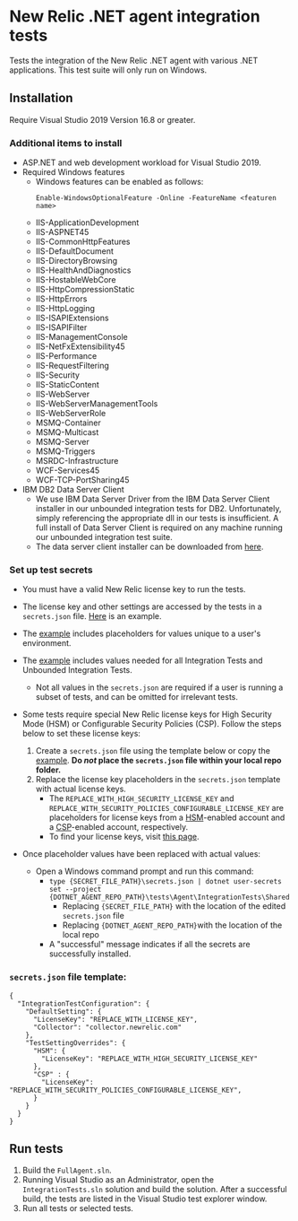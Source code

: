 # New Relic .NET agent integration tests

Tests the integration of the New Relic .NET agent with various .NET applications. This test suite will only run on Windows.

## Installation
Require Visual Studio 2019 Version 16.8 or greater.

### Additional items to install
* ASP.NET and web development workload for Visual Studio 2019.
* Required Windows features
  * Windows features can be enabled as follows:
    ```
    Enable-WindowsOptionalFeature -Online -FeatureName <featuren name>
    ```
  * IIS-ApplicationDevelopment
  * IIS-ASPNET45
  * IIS-CommonHttpFeatures
  * IIS-DefaultDocument
  * IIS-DirectoryBrowsing
  * IIS-HealthAndDiagnostics
  * IIS-HostableWebCore
  * IIS-HttpCompressionStatic
  * IIS-HttpErrors
  * IIS-HttpLogging
  * IIS-ISAPIExtensions
  * IIS-ISAPIFilter
  * IIS-ManagementConsole
  * IIS-NetFxExtensibility45
  * IIS-Performance
  * IIS-RequestFiltering
  * IIS-Security
  * IIS-StaticContent
  * IIS-WebServer
  * IIS-WebServerManagementTools
  * IIS-WebServerRole
  * MSMQ-Container
  * MSMQ-Multicast
  * MSMQ-Server
  * MSMQ-Triggers
  * MSRDC-Infrastructure
  * WCF-Services45
  * WCF-TCP-PortSharing45
* IBM DB2 Data Server Client
  * We use IBM Data Server Driver from the IBM Data Server Client installer in our unbounded integration tests for DB2. Unfortunately, simply referencing the appropriate dll in our tests is insufficient. A full install of Data Server Client is required on any machine running our unbounded integration test suite.
  * The data server client installer can be downloaded from [here](https://www.ibm.com/support/pages/ibm-data-server-client-packages-version-111-mod-4-fix-pack-4).

### Set up test secrets
* You must have a valid New Relic license key to run the tests. 
* The license key and other settings are accessed by the tests in a `secrets.json` file. [Here](https://github.com/newrelic/newrelic-dotnet-agent/blob/main/tests/Agent/IntegrationTests/UnboundedServices/example-secrets.json) is an example.
* The [example](https://github.com/newrelic/newrelic-dotnet-agent/blob/main/tests/Agent/IntegrationTests/UnboundedServices/example-secrets.json) includes placeholders for values unique to a user's environment.
* The [example](https://github.com/newrelic/newrelic-dotnet-agent/blob/main/tests/Agent/IntegrationTests/UnboundedServices/example-secrets.json) includes values needed for all Integration Tests and Unbounded Integration Tests.
  * Not all values in the `secrets.json` are required if a user is running a subset of tests, and can be omitted for irrelevant tests.

* Some tests require special New Relic license keys for High Security Mode (HSM) or Configurable Security Policies (CSP). Follow the steps below to set these license keys:

  1. Create a `secrets.json` file using the template below or copy the [example](https://github.com/newrelic/newrelic-dotnet-agent/blob/main/tests/Agent/IntegrationTests/UnboundedServices/example-secrets.json).  **Do *not* place the `secrets.json` file within your local repo folder.**
  2. Replace the license key placeholders in the `secrets.json` template with actual license keys. 
      * The `REPLACE_WITH_HIGH_SECURITY_LICENSE_KEY` and `REPLACE_WITH_SECURITY_POLICIES_CONFIGURABLE_LICENSE_KEY` are placeholders for license keys from a [HSM](https://docs.newrelic.com/docs/agents/manage-apm-agents/configuration/high-security-mode)-enabled account and a [CSP](https://docs.newrelic.com/docs/agents/manage-apm-agents/configuration/enable-configurable-security-policies)-enabled account, respectively. 
      * To find your license keys, visit [this page](https://docs.newrelic.com/docs/accounts/install-new-relic/account-setup/license-key).

* Once placeholder values have been replaced with actual values:

  * Open a Windows command prompt and run this command: 
    * ```type {SECRET_FILE_PATH}\secrets.json | dotnet user-secrets set --project {DOTNET_AGENT_REPO_PATH}\tests\Agent\IntegrationTests\Shared```
      * Replacing `{SECRET_FILE_PATH}` with the location of the edited `secrets.json` file
      * Replacing `{DOTNET_AGENT_REPO_PATH}`with the location of the local repo
    * A "successful" message indicates if all the secrets are successfully installed. 

### `secrets.json` file template:
```
{
  "IntegrationTestConfiguration": {
    "DefaultSetting": {
      "LicenseKey": "REPLACE_WITH_LICENSE_KEY",
      "Collector": "collector.newrelic.com"
    },
    "TestSettingOverrides": {
      "HSM": {
        "LicenseKey": "REPLACE_WITH_HIGH_SECURITY_LICENSE_KEY"
      },
      "CSP" : {
        "LicenseKey": "REPLACE_WITH_SECURITY_POLICIES_CONFIGURABLE_LICENSE_KEY",
      }
    }
  }
}
```

## Run tests

1. Build the `FullAgent.sln`.
2. Running Visual Studio as an Administrator, open the `IntegrationTests.sln` solution and build the solution. After a successful build, the tests are listed in the Visual Studio test explorer window.
3. Run all tests or selected tests. 
